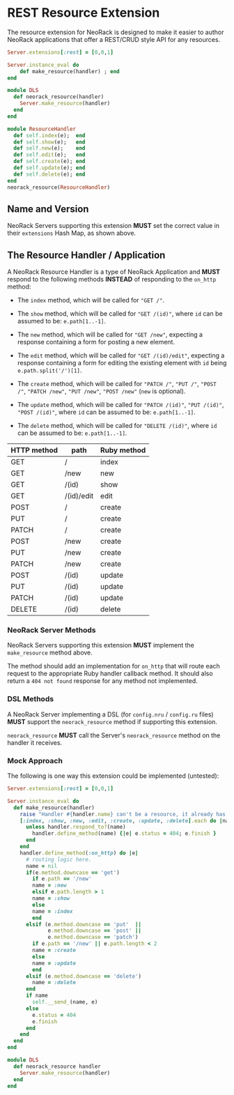 # REST Resource Extension

The resource extension for NeoRack is designed to make it easier to author NeoRack applications that offer a REST/CRUD style API for any resources.

```ruby
Server.extensions[:rest] = [0,0,1]

Server.instance_eval do
    def make_resource(handler) ; end
end

module DLS
  def neorack_resource(handler)
    Server.make_resource(handler)
  end
end

module ResourceHandler
  def self.index(e);  end
  def self.show(e);   end
  def self.new(e);    end
  def self.edit(e);   end
  def self.create(e); end
  def self.update(e); end
  def self.delete(e); end
end
neorack_resource(ResourceHandler)
```

## Name and Version

NeoRack Servers supporting this extension **MUST** set the correct value in their `extensions` Hash Map, as shown above.

## The Resource Handler / Application

A NeoRack Resource Handler is a type of NeoRack Application and **MUST** respond to the following methods **INSTEAD** of responding to the `on_http` method:

- The `index` method, which will be called for `"GET /"`.

- The `show` method, which will be called for `"GET /(id)"`, where `id` can be assumed to be: `e.path[1..-1]`.

- The `new` method, which will be called for `"GET /new"`, expecting a response containing a form for posting a new element.

- The `edit` method, which will be called for `"GET /(id)/edit"`, expecting a response containing a form for editing the existing element with `id` being `e.path.split('/')[1]`.

- The `create` method, which will be called for `"PATCH /"`, `"PUT /"`, `"POST /"`, `"PATCH /new"`, `"PUT /new"`, `"POST /new"` (`new` is optional).

- The `update` method, which will be called for `"PATCH /(id)"`, `"PUT /(id)"`, `"POST /(id)"`, where `id` can be assumed to be: `e.path[1..-1]`.

- The `delete` method, which will be called for `"DELETE /(id)"`, where `id` can be assumed to be: `e.path[1..-1]`.

| HTTP method | path       | Ruby method |
|-------------|------------|-------------|
| GET         | /          | index       |
| GET         | /new       | new         |
| GET         | /(id)      | show        |
| GET         | /(id)/edit | edit        |
| POST        | /          | create      |
| PUT         | /          | create      |
| PATCH       | /          | create      |
| POST        | /new       | create      |
| PUT         | /new       | create      |
| PATCH       | /new       | create      |
| POST        | /(id)      | update      |
| PUT         | /(id)      | update      |
| PATCH       | /(id)      | update      |
| DELETE      | /(id)      | delete      |

### NeoRack Server Methods

NeoRack Servers supporting this extension **MUST** implement the `make_resource` method above.

The method should add an implementation for `on_http` that will route each request to the appropriate Ruby handler callback method. It should also return a `404 not found` response for any method not implemented.

### DSL Methods

A NeoRack Server implementing a DSL (for `config.nru` / `config.ru` files) **MUST** support the `neorack_resource` method if supporting this extension.

`neorack_resource` **MUST** call the Server's `neorack_resource` method on the handler it receives.

### Mock Approach

The following is one way this extension could be implemented (untested):

```ruby
Server.extensions[:rest] = [0,0,1]

Server.instance_eval do
  def make_resource(handler)
    raise "Handler #{handler.name} can't be a resource, it already has an on_http callback" if handler.respond_to?(:on_http)
    [:index, :show, :new, :edit, :create, :update, :delete].each do |name|
      unless handler.respond_to?(name)
        handler.define_method(name) {|e| e.status = 404; e.finish }
      end
    end
    handler.define_method(:on_http) do |e|
      # routing logic here.
      name = nil
      if(e.method.downcase == 'get')
        if e.path == '/new'
        name = :new
        elsif e.path.length > 1
        name = :show
        else
        name = :index
        end
      elsif (e.method.downcase == 'put'  ||
             e.method.downcase == 'post' ||
             e.method.downcase == 'patch')
        if e.path == '/new' || e.path.length < 2
        name = :create
        else
        name = :update
        end
      elsif (e.method.downcase == 'delete')
        name = :delete
      end
      if name
        self.__send_(name, e)
      else
        e.status = 404
        e.finish
      end
    end
  end
end

module DLS
  def neorack_resource handler
    Server.make_resource(handler)
  end
end

```
